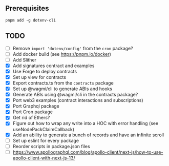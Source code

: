 ## Prerequisites

```shell
pnpm add -g dotenv-cli 
```

## TODO

- [ ] Remove `import 'dotenv/config'` from the `cron` package?
- [ ] Add docker build (see https://pnpm.io/docker)
- [ ] Add Slither
- [x] Add signatures contract and examples
- [x] Use Forge to deploy contracts
- [x] Set up view for contracts
- [x] Export contracts.ts from the `contracts` package
- [x] Set up @wagmi/cli to generate ABIs and hooks
- [x] Generate ABIs using @wagmi/cli in the contracts package?
- [x] Port web3 examples (contract interactions and subscriptions)
- [x] Port Graphql package
- [x] Port Cron package
- [x] Get rid of Ethers?
- [x] Figure out how to wrap any write into a HOC with error handling (see useNodePackClaimCallback)
- [x] Add an ability to generate a bunch of records and have an infinite scroll
- [ ] Set up eslint for every package
- [ ] Reorder scripts in package.json files
- [ ] https://www.apollographql.com/blog/apollo-client/next-js/how-to-use-apollo-client-with-next-js-13/
